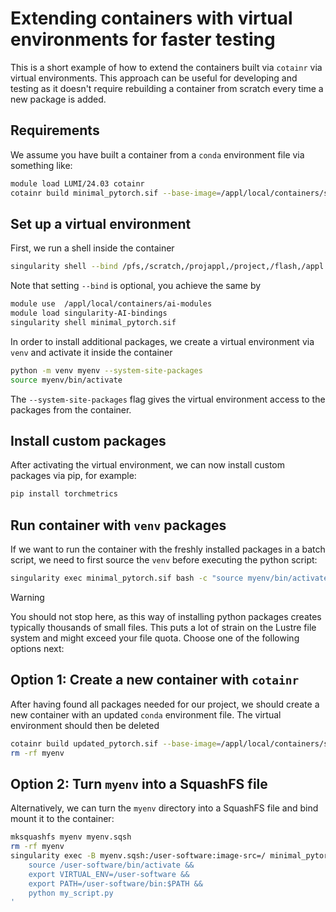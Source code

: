 # Extending containers with virtual environments for faster testing

This is a short example of how to extend the containers built via `cotainr` via virtual environments. This approach can be useful for developing and testing as it doesn't require rebuilding a container from scratch every time a new package is added.

## Requirements

We assume you have built a container from a `conda` environment file via something like:
```bash
module load LUMI/24.03 cotainr   
cotainr build minimal_pytorch.sif --base-image=/appl/local/containers/sif-images/lumi-rocm-rocm-6.0.3.sif --conda-env=minimal_pytorch.yml --accept-license
```

## Set up a virtual environment

First, we run a shell inside the container
```bash
singularity shell --bind /pfs,/scratch,/projappl,/project,/flash,/appl minimal_pytorch.sif
```
Note that setting `--bind` is optional, you achieve the same by
```bash
module use  /appl/local/containers/ai-modules
module load singularity-AI-bindings
singularity shell minimal_pytorch.sif
```

In order to install additional packages, we create a virtual environment via `venv` and activate it inside the container
```bash
python -m venv myenv --system-site-packages
source myenv/bin/activate
```
The `--system-site-packages` flag gives the virtual environment access to the packages from the container.

## Install custom packages

After activating the virtual environment, we can now install custom packages via pip, for example:
```bash
pip install torchmetrics
```

## Run container with `venv` packages
If we want to run the container with the freshly installed packages in a batch script, we need to first source the `venv` before executing the python script:
```bash
singularity exec minimal_pytorch.sif bash -c "source myenv/bin/activate && python my_script.py"
```

> [!WARNING]
> You should not stop here, as this way of installing python packages creates typically thousands of small files. This puts a lot of strain on the Lustre file system and might exceed your file quota. Choose one of the following options next:


## Option 1: Create a new container with `cotainr`
After having found all packages needed for our project, we should create a new container with an updated `conda` environment file. The virtual environment should then be deleted
```bash
cotainr build updated_pytorch.sif --base-image=/appl/local/containers/sif-images/lumi-rocm-rocm-6.0.3.sif --conda-env=updated_pytorch.yml --accept-license
rm -rf myenv
```


## Option 2: Turn `myenv` into a SquashFS file
Alternatively, we can turn the `myenv` directory into a SquashFS file and bind mount it to the container:
```bash
mksquashfs myenv myenv.sqsh
rm -rf myenv
singularity exec -B myenv.sqsh:/user-software:image-src=/ minimal_pytorch.sif bash -c '
    source /user-software/bin/activate &&
    export VIRTUAL_ENV=/user-software &&
    export PATH=/user-software/bin:$PATH &&
    python my_script.py
'
```
